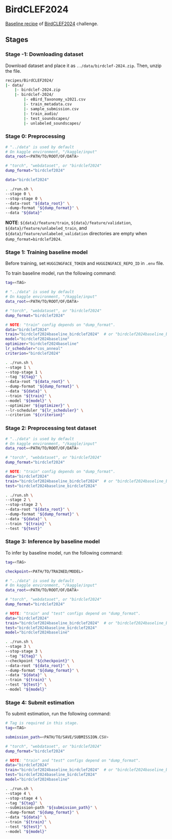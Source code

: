 # BirdCLEF2024

[Baseline recipe](https://www.kaggle.com/code/awsaf49/birdclef24-kerascv-starter-train) of [BirdCLEF2024](https://www.kaggle.com/competitions/birdclef-2024) challenge.

## Stages

### Stage -1: Downloading dataset

Download dataset and place it as `../data/birdclef-2024.zip`.
Then, unzip the file.

```sh
recipes/BirdCLEF2024/
|- data/
    |- birdclef-2024.zip
    |- birdclef-2024/
        |- eBird_Taxonomy_v2021.csv
        |- train_metadata.csv
        |- sample_submission.csv
        |- train_audio/
        |- test_soundscapes/
        |- unlabeled_soundscapes/
```

### Stage 0: Preprocessing

```sh
# "../data" is used by default
# On kaggle environment, "/kaggle/input"
data_root=<PATH/TO/ROOT/OF/DATA>

# "torch", "webdataset", or "birdclef2024"
dump_format="birdclef2024"

data="birdclef2024"

. ./run.sh \
--stage 0 \
--stop-stage 0 \
--data-root "${data_root}" \
--dump-format "${dump_format}" \
--data "${data}"
```

**NOTE**: `${data}/feature/train`, `${data}/feature/validation`, `${data}/feature/unlabeled_train`, and `${data}/feature/unlabeled_validation` directories are empty when `dump_format=birdclef2024`.

### Stage 1: Training baseline model

Before training, set `HUGGINGFACE_TOKEN` and `HUGGINGFACE_REPO_ID` in `.env` file.

To train baseline model, run the following command:

```sh
tag=<TAG>

# "../data" is used by default
# On kaggle environment, "/kaggle/input"
data_root=<PATH/TO/ROOT/OF/DATA>

# "torch", "webdataset", or "birdclef2024"
dump_format="birdclef2024"

# NOTE: "train" config depends on "dump_format".
data="birdclef2024"
train="birdclef2024baseline_birdclef2024"  # or "birdclef2024baseline_birdclef2024_weighted"
model="birdclef2024baseline"
optimizer="birdclef2024baseline"
lr_scheduler="cos_anneal"
criterion="birdclef2024"

. ./run.sh \
--stage 1 \
--stop-stage 1 \
--tag "${tag}" \
--data-root "${data_root}" \
--dump-format "${dump_format}" \
--data "${data}" \
--train "${train}" \
--model "${model}" \
--optimizer "${optimizer}" \
--lr-scheduler "${lr_scheduler}" \
--criterion "${criterion}"
```

### Stage 2: Preprocessing test dataset

```sh
# "../data" is used by default
# On kaggle environment, "/kaggle/input"
data_root=<PATH/TO/ROOT/OF/DATA>

# "torch", "webdataset", or "birdclef2024"
dump_format="birdclef2024"

# NOTE: "train" config depends on "dump_format".
data="birdclef2024"
train="birdclef2024baseline_birdclef2024"  # or "birdclef2024baseline_birdclef2024_weighted"
test="birdclef2024baseline_birdclef2024"

. ./run.sh \
--stage 2 \
--stop-stage 2 \
--data-root "${data_root}" \
--dump-format "${dump_format}" \
--data "${data}" \
--train "${train}" \
--test "${test}"
```

### Stage 3: Inference by baseline model

To infer by baseline model, run the following command:

```sh
tag=<TAG>

checkpoint=<PATH/TO/TRAINED/MODEL>

# "../data" is used by default
# On kaggle environment, "/kaggle/input"
data_root=<PATH/TO/ROOT/OF/DATA>

# "torch", "webdataset", or "birdclef2024"
dump_format="birdclef2024"

# NOTE: "train" and "test" configs depend on "dump_format".
data="birdclef2024"
train="birdclef2024baseline_birdclef2024"  # or "birdclef2024baseline_birdclef2024_weighted"
test="birdclef2024baseline_birdclef2024"
model="birdclef2024baseline"

. ./run.sh \
--stage 3 \
--stop-stage 3 \
--tag "${tag}" \
--checkpoint "${checkpoint}" \
--data-root "${data_root}" \
--dump-format "${dump_format}" \
--data "${data}" \
--train "${train}" \
--test "${test}" \
--model "${model}"
```

### Stage 4: Submit estimation

To submit estimation, run the following command:

```sh
# Tag is required in this stage.
tag=<TAG>

submission_path=<PATH/TO/SAVE/SUBMISSION.CSV>

# "torch", "webdataset", or "birdclef2024"
dump_format="birdclef2024"

# NOTE: "train" and "test" configs depend on "dump_format".
data="birdclef2024"
train="birdclef2024baseline_birdclef2024"  # or "birdclef2024baseline_birdclef2024_weighted"
test="birdclef2024baseline_birdclef2024"
model="birdclef2024baseline"

. ./run.sh \
--stage 4 \
--stop-stage 4 \
--tag "${tag}" \
--submission-path "${submission_path}" \
--dump-format "${dump_format}" \
--data "${data}" \
--train "${train}" \
--test "${test}" \
--model "${model}"
```
